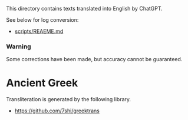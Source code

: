 This directory contains texts translated into English by ChatGPT.

See below for log conversion:

* [scripts/REAEME.md](https://github.com/7shi/dante-la-el/blob/main/scripts/README.md)

### Warning

Some corrections have been made, but accuracy cannot be guaranteed.

# Ancient Greek

Transliteration is generated by the following library.

* https://github.com/7shi/greektrans
